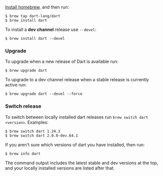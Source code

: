 [Install homebrew](http://brew.sh/), and then run:

```terminal
$ brew tap dart-lang/dart
$ brew install dart
```

To install a **dev channel** release use `--devel`:

```terminal
$ brew install dart --devel
```

### Upgrade

To upgrade when a new release of Dart is available run:

```terminal
$ brew upgrade dart
```

To upgrade to a dev channel release when a stable release is currently active run:

```terminal
$ brew upgrade dart --devel --force
```

### Switch release

To switch between locally installed dart releases run
`brew switch dart <version>`. Examples:

```terminal
$ brew switch dart 1.24.3
$ brew switch dart 2.0.0-dev.64.1
```

If you aren't sure which versions of dart you have installed, then run:

```terminal
$ brew info dart
```

The command output includes the latest stable and dev versions at the top, and
your locally installed versions are listed after that.
